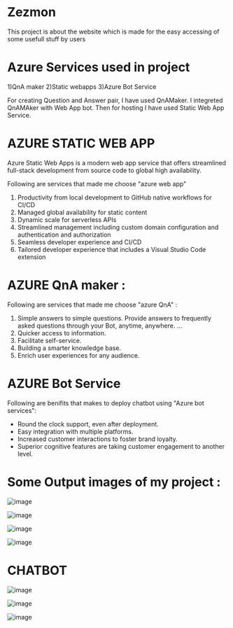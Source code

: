 # Zezmon
This project is about the website which is made for the easy accessing of some usefull stuff by users

# Azure Services used in project
1)QnA maker 2)Static webapps 3)Azure Bot Service

For creating Question and Answer pair, I have used QnAMaker. I integreted QnAMAker with Web App bot. Then for hosting I have used Static Web App Service.

# AZURE STATIC WEB APP 
Azure Static Web Apps is a modern web app service that offers streamlined full-stack development from source code to global high availability.

Following are services that made me choose "azure web app"

1. Productivity from local development to GitHub native workflows for CI/CD
2. Managed global availability for static content
3. Dynamic scale for serverless APIs
4. Streamlined management including custom domain configuration and authentication and authorization
5. Seamless developer experience and CI/CD
6. Tailored developer experience that includes a Visual Studio Code extension

# AZURE QnA maker :

Following are services that made me choose "azure QnA" :
1. Simple answers to simple questions. Provide answers to frequently asked questions through your Bot, anytime, anywhere. ...
2. Quicker access to information.
3. Facilitate self-service.
4. Building a smarter knowledge base. 
5. Enrich user experiences for any audience.

# AZURE Bot Service

Following are benifits that makes to deploy chatbot using "Azure bot services":

- Round the clock support, even after deployment.
- Easy integration with multiple platforms.
- Increased customer interactions to foster brand loyalty.
- Superior cognitive features are taking customer engagement to another level.

# Some Output images of my project :

![image](https://user-images.githubusercontent.com/91874964/179329516-7cdf51bc-043f-4988-bfa4-0497988496a3.png)

![image](https://user-images.githubusercontent.com/91874964/179329599-ebef01a3-51ec-4f48-9f4e-5fc7327aae7a.png)

![image](https://user-images.githubusercontent.com/91874964/179329689-d06a1765-87c2-4cd8-8dda-63748dade774.png)

![image](https://user-images.githubusercontent.com/91874964/179329705-e00accc8-374c-4950-825a-24b4d088a277.png)

# CHATBOT

![image](https://user-images.githubusercontent.com/91874964/179329814-f9d6e9db-e800-402c-8fcc-24f8e6882642.png)

![image](https://user-images.githubusercontent.com/91874964/179329791-d92f766f-156b-472b-96d7-030d8e0010b4.png)

![image](https://user-images.githubusercontent.com/91874964/179329799-74e7567a-d755-49c7-afd5-850e2df0afc5.png)





